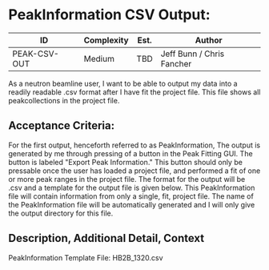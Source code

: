 PeakInformation CSV Output:
===========================

| **ID** | **Complexity** |  **Est.** |  **Author** |
| ------ | ---------------|-----------|-------------|
| PEAK-CSV-OUT | Medium | TBD | Jeff Bunn / Chris Fancher |
                                       

As a neutron beamline user, I want to be able to output my data into a readily readable .csv format
after I have fit the project file. This file shows all peakcollections in the project file.

Acceptance Criteria:
--------------------

For the first output, henceforth referred to as PeakInformation, The output is generated
by me through pressing of a button in the Peak Fitting GUI. The button is labeled
"Export Peak Information." This button should only be pressable once the user has loaded
a project file, and performed a fit of one or more peak ranges in the project file.
The format for the output will be .csv and a template for the output file is given below.
This PeakInformation file will contain information from only a single, fit, project file.
The name of the PeakInformation file will be automatically generated and I will only give
the output directory for this file.

Description, Additional Detail, Context
---------------------------------------

PeakInformation Template File: HB2B_1320.csv
